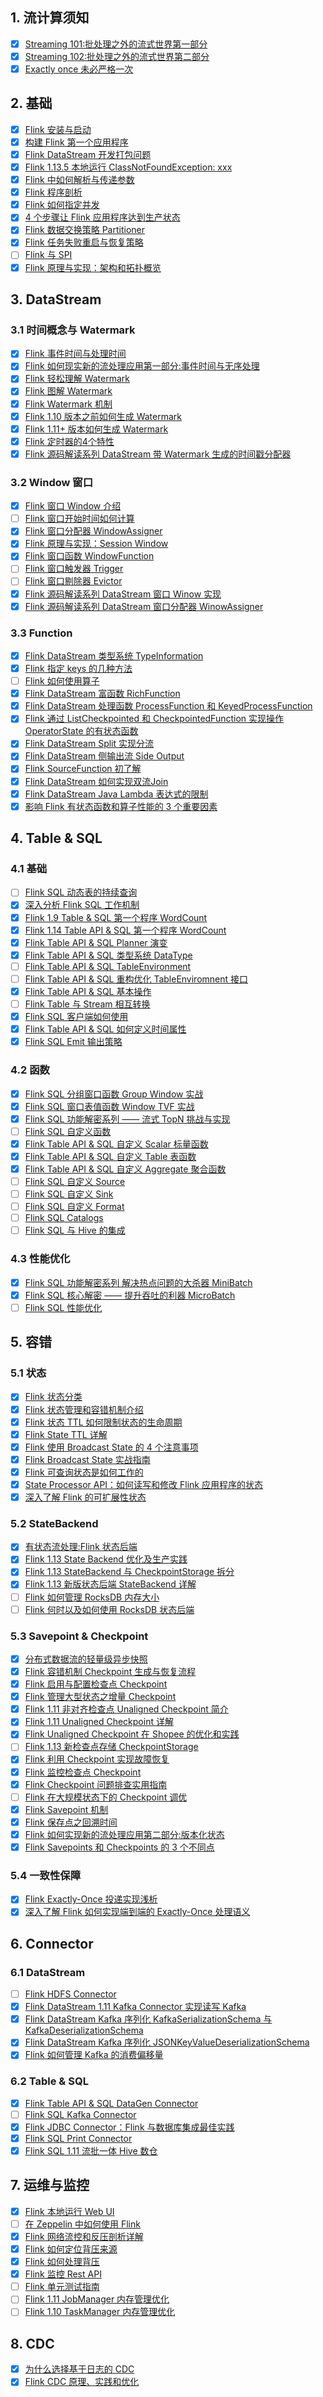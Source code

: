 
## 1. 流计算须知

- [x] [Streaming 101:批处理之外的流式世界第一部分](https://smartsi.blog.csdn.net/article/details/122692636)
- [x] [Streaming 102:批处理之外的流式世界第二部分](https://smartsi.blog.csdn.net/article/details/122913457)
- [x] [Exactly once 未必严格一次](https://smartsi.blog.csdn.net/article/details/126456735)

## 2. 基础

- [x] [Flink 安装与启动](https://blog.csdn.net/SunnyYoona/article/details/78276595)
- [x] [构建 Flink 第一个应用程序](https://blog.csdn.net/SunnyYoona/article/details/126087865)
- [x] [Flink DataStream 开发打包问题](https://smartsi.blog.csdn.net/article/details/130493516)
- [x] [Flink 1.13.5 本地运行 ClassNotFoundException: xxx](https://smartsi.blog.csdn.net/article/details/130497239)
- [x] [Flink 中如何解析与传递参数](https://smartsi.blog.csdn.net/article/details/126534721)
- [x] [Flink 程序剖析](https://smartsi.blog.csdn.net/article/details/126088002)
- [x] [Flink 如何指定并发](https://smartsi.blog.csdn.net/article/details/126535786)
- [x] [4 个步骤让 Flink 应用程序达到生产状态](https://smartsi.blog.csdn.net/article/details/126682174)
- [x] [Flink 数据交换策略 Partitioner](https://smartsi.blog.csdn.net/article/details/127816865)
- [x] [Flink 任务失败重启与恢复策略](https://smartsi.blog.csdn.net/article/details/126451162)
- [ ] [Flink 与 SPI]()
- [x] [Flink 原理与实现：架构和拓扑概览](https://smartsi.blog.csdn.net/article/details/127384980)

## 3. DataStream

### 3.1 时间概念与 Watermark

- [x] [Flink 事件时间与处理时间](https://smartsi.blog.csdn.net/article/details/126554454)
- [x] [Flink 如何现实新的流处理应用第一部分:事件时间与无序处理](https://smartsi.blog.csdn.net/article/details/126551181)
- [x] [Flink 轻松理解 Watermark](https://smartsi.blog.csdn.net/article/details/126684369)
- [x] [Flink 图解 Watermark](https://smartsi.blog.csdn.net/article/details/126688873)
- [x] [Flink Watermark 机制](https://smartsi.blog.csdn.net/article/details/126689246)
- [x] [Flink 1.10 版本之前如何生成 Watermark](https://smartsi.blog.csdn.net/article/details/126563487)
- [x] [Flink 1.11+ 版本如何生成 Watermark](https://smartsi.blog.csdn.net/article/details/126791104)
- [x] [Flink 定时器的4个特性](https://smartsi.blog.csdn.net/article/details/126714638)
- [x] [Flink 源码解读系列 DataStream 带 Watermark 生成的时间戳分配器](https://smartsi.blog.csdn.net/article/details/126797894)

### 3.2 Window 窗口

- [x] [Flink 窗口 Window 介绍](https://smartsi.blog.csdn.net/article/details/126554021)
- [ ] [Flink 窗口开始时间如何计算]()
- [x] [Flink 窗口分配器 WindowAssigner](https://smartsi.blog.csdn.net/article/details/126652876)
- [x] [Flink 原理与实现：Session Window](https://smartsi.blog.csdn.net/article/details/126614957)
- [x] [Flink 窗口函数 WindowFunction](https://smartsi.blog.csdn.net/article/details/126681922)
- [ ] [Flink 窗口触发器 Trigger]()
- [ ] [Flink 窗口剔除器 Evictor]()
- [x] [Flink 源码解读系列 DataStream 窗口 Winow 实现](https://smartsi.blog.csdn.net/article/details/126574164)
- [x] [Flink 源码解读系列 DataStream 窗口分配器 WinowAssigner](https://smartsi.blog.csdn.net/article/details/126594720)

### 3.3 Function

- [x] [Flink DataStream 类型系统 TypeInformation](https://smartsi.blog.csdn.net/article/details/124333830)
- [x] [Flink 指定 keys 的几种方法](https://smartsi.blog.csdn.net/article/details/126417116)
- [ ] [Flink 如何使用算子]()
- [x] [Flink DataStream 富函数 RichFunction](https://smartsi.blog.csdn.net/article/details/130191889)
- [x] [Flink DataStream 处理函数 ProcessFunction 和 KeyedProcessFunction](https://smartsi.blog.csdn.net/article/details/126851094)
- [x] [Flink 通过 ListCheckpointed 和 CheckpointedFunction 实现操作 OperatorState 的有状态函数](https://smartsi.blog.csdn.net/article/details/130298767)
- [x] [Flink DataStream Split 实现分流](https://smartsi.blog.csdn.net/article/details/126737446)
- [x] [Flink DataStream 侧输出流 Side Output](https://smartsi.blog.csdn.net/article/details/126737944)
- [x] [Flink SourceFunction 初了解](https://smartsi.blog.csdn.net/article/details/123342142)
- [x] [Flink DataStream 如何实现双流Join](https://smartsi.blog.csdn.net/article/details/128945198)
- [x] [Flink DataStream Java Lambda 表达式的限制](https://smartsi.blog.csdn.net/article/details/120661028)
- [x] [影响 Flink 有状态函数和算子性能的 3 个重要因素](https://smartsi.blog.csdn.net/article/details/126550984)

## 4. Table & SQL

### 4.1 基础

- [ ] [Flink SQL 动态表的持续查询]()
- [x] [深入分析 Flink SQL 工作机制](https://smartsi.blog.csdn.net/article/details/127195605)
- [x] [Flink 1.9 Table & SQL 第一个程序 WordCount](https://smartsi.blog.csdn.net/article/details/124062998)
- [x] [Flink 1.14 Table API & SQL 第一个程序 WordCount](https://smartsi.blog.csdn.net/article/details/124110710)
- [x] [Flink Table API & SQL Planner 演变](https://smartsi.blog.csdn.net/article/details/124159459)
- [x] [Flink Table API & SQL 类型系统 DataType](https://smartsi.blog.csdn.net/article/details/124555713)
- [ ] [Flink Table API & SQL TableEnvironment]()
- [ ] [Flink Table API & SQL 重构优化 TableEnviromnent 接口]()
- [x] [Flink Table API & SQL 基本操作](https://smartsi.blog.csdn.net/article/details/124205430)
- [ ] [Flink Table 与 Stream 相互转换]()
- [x] [Flink SQL 客户端如何使用](https://smartsi.blog.csdn.net/article/details/124460822)
- [x] [Flink Table API & SQL 如何定义时间属性](https://smartsi.blog.csdn.net/article/details/127173096)
- [x] [Flink SQL Emit 输出策略](https://smartsi.blog.csdn.net/article/details/127196376)

### 4.2 函数

- [x] [Flink SQL 分组窗口函数 Group Window 实战](https://smartsi.blog.csdn.net/article/details/127178520)
- [x] [Flink SQL 窗口表值函数 Window TVF 实战](https://smartsi.blog.csdn.net/article/details/127162902)
- [x] [Flink SQL 功能解密系列 —— 流式 TopN 挑战与实现](https://smartsi.blog.csdn.net/article/details/127378780)
- [ ] [Flink SQL 自定义函数]()
- [x] [Flink Table API & SQL 自定义 Scalar 标量函数](https://smartsi.blog.csdn.net/article/details/124853175)
- [x] [Flink Table API & SQL 自定义 Table 表函数](https://smartsi.blog.csdn.net/article/details/124874280)
- [x] [Flink Table API & SQL 自定义 Aggregate 聚合函数](https://smartsi.blog.csdn.net/article/details/124891129)
- [ ] [Flink SQL 自定义 Source]()
- [ ] [Flink SQL 自定义 Sink]()
- [ ] [Flink SQL 自定义 Format]()
- [ ] [Flink SQL Catalogs]()
- [ ] [Flink SQL 与 Hive 的集成]()

### 4.3 性能优化

- [x] [Flink SQL 功能解密系列 解决热点问题的大杀器 MiniBatch](https://smartsi.blog.csdn.net/article/details/127201264)
- [x] [Flink SQL 核心解密 —— 提升吞吐的利器 MicroBatch](https://smartsi.blog.csdn.net/article/details/127209707)
- [ ] [Flink SQL 性能优化]()

## 5. 容错

### 5.1 状态

- [x] [Flink 状态分类](https://smartsi.blog.csdn.net/article/details/123296073)
- [x] [Flink 状态管理和容错机制介绍](https://smartsi.blog.csdn.net/article/details/126551467)
- [x] [Flink 状态 TTL 如何限制状态的生命周期](https://smartsi.blog.csdn.net/article/details/127118930)
- [x] [Flink State TTL 详解](https://smartsi.blog.csdn.net/article/details/123221583)
- [x] [Flink 使用 Broadcast State 的 4 个注意事项](https://smartsi.blog.csdn.net/article/details/127833112)
- [x] [Flink Broadcast State 实战指南](https://smartsi.blog.csdn.net/article/details/127831923)
- [x] [Flink 可查询状态是如何工作的](https://smartsi.blog.csdn.net/article/details/127118986)
- [x] [State Processor API：如何读写和修改 Flink 应用程序的状态](https://smartsi.blog.csdn.net/article/details/123265728)
- [x] [深入了解 Flink 的可扩展性状态](https://smartsi.blog.csdn.net/article/details/121006448)

### 5.2 StateBackend

- [x] [有状态流处理:Flink 状态后端](https://smartsi.blog.csdn.net/article/details/126682122)
- [x] [Flink 1.13 State Backend 优化及生产实践](https://smartsi.blog.csdn.net/article/details/123057769)
- [x] [Flink 1.13 StateBackend 与 CheckpointStorage 拆分](https://smartsi.blog.csdn.net/article/details/123057769)
- [x] [Flink 1.13 新版状态后端 StateBackend 详解](https://smartsi.blog.csdn.net/article/details/127118745)
- [ ] [Flink 如何管理 RocksDB 内存大小]()
- [ ] [Flink 何时以及如何使用 RocksDB 状态后端]()

### 5.3 Savepoint & Checkpoint

- [x] [分布式数据流的轻量级异步快照](https://smartsi.blog.csdn.net/article/details/127080910)
- [x] [Flink 容错机制 Checkpoint 生成与恢复流程](https://smartsi.blog.csdn.net/article/details/127019291)
- [x] [Flink 启用与配置检查点 Checkpoint](https://smartsi.blog.csdn.net/article/details/127038694)
- [x] [Flink 管理大型状态之增量 Checkpoint](https://smartsi.blog.csdn.net/article/details/127021174)
- [x] [Flink 1.11 非对齐检查点 Unaligned Checkpoint 简介](https://smartsi.blog.csdn.net/article/details/127135982)
- [x] [Flink 1.11 Unaligned Checkpoint 详解](https://smartsi.blog.csdn.net/article/details/127142421)
- [x] [Flink Unaligned Checkpoint 在 Shopee 的优化和实践](https://smartsi.blog.csdn.net/article/details/127826573)
- [ ] [Flink 1.13 新检查点存储 CheckpointStorage]()
- [x] [Flink 利用 Checkpoint 实现故障恢复](https://smartsi.blog.csdn.net/article/details/127130006)
- [x] [Flink 监控检查点 Checkpoint](https://smartsi.blog.csdn.net/article/details/127038971)
- [x] [Flink Checkpoint 问题排查实用指南](https://smartsi.blog.csdn.net/article/details/127019399)
- [ ] [Flink 在大规模状态下的 Checkpoint 调优]()
- [x] [Flink Savepoint 机制](https://smartsi.blog.csdn.net/article/details/126534751)
- [x] [Flink 保存点之回溯时间](https://smartsi.blog.csdn.net/article/details/126474904)
- [x] [Flink 如何实现新的流处理应用第二部分:版本化状态](https://smartsi.blog.csdn.net/article/details/126551289)
- [x] [Flink Savepoints 和 Checkpoints 的 3 个不同点](https://smartsi.blog.csdn.net/article/details/126475549)

### 5.4 一致性保障

- [x] [Flink Exactly-Once 投递实现浅析](https://smartsi.blog.csdn.net/article/details/126494280)
- [x] [深入了解 Flink 如何实现端到端的 Exactly-Once 处理语义](https://smartsi.blog.csdn.net/article/details/127820457)

## 6. Connector

### 6.1 DataStream

- [ ] [Flink HDFS Connector]()
- [x] [Flink DataStream 1.11 Kafka Connector 实现读写 Kafka](https://smartsi.blog.csdn.net/article/details/130141728)
- [x] [Flink DataStream Kafka 序列化 KafkaSerializationSchema 与 KafkaDeserializationSchema](https://smartsi.blog.csdn.net/article/details/130179661)
- [x] [Flink DataStream Kafka 序列化 JSONKeyValueDeserializationSchema](https://smartsi.blog.csdn.net/article/details/130183924)
- [x] [Flink 如何管理 Kafka 的消费偏移量](https://smartsi.blog.csdn.net/article/details/126475307)

### 6.2 Table & SQL

- [x] [Flink Table API & SQL DataGen Connector](https://smartsi.blog.csdn.net/article/details/127200907)
- [ ] [Flink SQL Kafka Connector]()
- [x] [Flink JDBC Connector：Flink 与数据库集成最佳实践](https://smartsi.blog.csdn.net/article/details/126535909)
- [x] [Flink SQL Print Connector](https://smartsi.blog.csdn.net/article/details/124086562)
- [x] [Flink SQL 1.11 流批一体 Hive 数仓](https://smartsi.blog.csdn.net/article/details/121061979)

## 7. 运维与监控

- [x] [Flink 本地运行 Web UI](https://smartsi.blog.csdn.net/article/details/124742662)
- [ ] [在 Zeppelin 中如何使用 Flink]()
- [x] [Flink 网络流控和反压剖析详解](https://smartsi.blog.csdn.net/article/details/127312894)
- [x] [Flink 如何定位背压来源](https://smartsi.blog.csdn.net/article/details/129017246)
- [x] [Flink 如何处理背压](https://smartsi.blog.csdn.net/article/details/127355152)
- [x] [Flink 监控 Rest API](https://smartsi.blog.csdn.net/article/details/126087582)
- [ ] [Flink 单元测试指南]()
- [ ] [Flink 1.11 JobManager 内存管理优化]()
- [ ] [Flink 1.10 TaskManager 内存管理优化]()

## 8. CDC

- [x] [为什么选择基于日志的 CDC](https://smartsi.blog.csdn.net/article/details/120675143)
- [x] [Flink CDC 原理、实践和优化](https://blog.csdn.net/SunnyYoona/article/details/126377748?spm=1001.2014.3001.5501)
